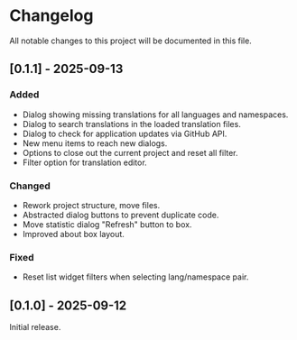 # Changelog

All notable changes to this project will be documented in this file.

## [0.1.1] - 2025-09-13

### Added

- Dialog showing missing translations for all languages and namespaces.
- Dialog to search translations in the loaded translation files.
- Dialog to check for application updates via GitHub API.
- New menu items to reach new dialogs.
- Options to close out the current project and reset all filter.
- Filter option for translation editor.

### Changed

- Rework project structure, move files.
- Abstracted dialog buttons to prevent duplicate code.
- Move statistic dialog "Refresh" button to box.
- Improved about box layout.

### Fixed

- Reset list widget filters when selecting lang/namespace pair.

## [0.1.0] - 2025-09-12

Initial release.